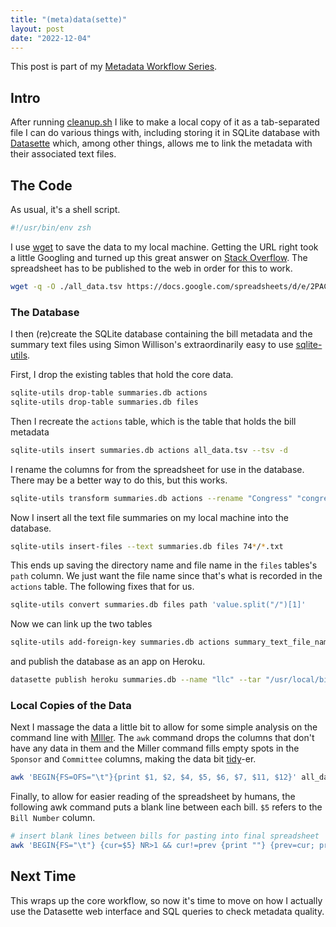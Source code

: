 ```yaml
---
title: "(meta)data(sette)"
layout: post
date: "2022-12-04"
---
```


This post is part of my [Metadata Workflow Series](https://blackerby.github.io/workflow-series/).

## Intro

After running [cleanup.sh](https://blackerby.github.io/2022/11/25/cleanup.html) I like to make a local copy of it as a tab-separated file I can do various things with, including storing it in SQLite database with [Datasette](https://datasette.io/) which, among other things, allows me to link the metadata with their associated text files.

## The Code

As usual, it's a shell script.

```zsh
#!/usr/bin/env zsh
```

I use [wget](https://www.gnu.org/software/wget/) to save the data to my local machine. Getting the URL right took a little Googling and turned up this great answer on [Stack Overflow](https://stackoverflow.com/a/28494469). The spreadsheet has to be published to the web in order for this to work.

```zsh
wget -q -O ./all_data.tsv https://docs.google.com/spreadsheets/d/e/2PACX-1vQkoFBuqjcBX-a_xT3IfTmLmUJ0LZme8Mj16sIdqqEC9Z_vPmyHJKiTCRrZHPaSsxI-4lKaLkWD_XSk/pub\?gid\=0\&single\=true\&output\=tsv
```

### The Database

I then (re)create the SQLite database containing the bill metadata and the summary text files using Simon Willison's extraordinarily easy to use [sqlite-utils](https://sqlite-utils.datasette.io/en/stable/).

First, I drop the existing tables that hold the core data.

```zsh
sqlite-utils drop-table summaries.db actions
sqlite-utils drop-table summaries.db files
```

Then I recreate the `actions` table, which is the table that holds the bill metadata

```zsh
sqlite-utils insert summaries.db actions all_data.tsv --tsv -d
```

I rename the columns for from the spreadsheet for use in the database. There may be a better way to do this, but this works.

```zsh
sqlite-utils transform summaries.db actions --rename "Congress" "congress" --rename "Session" "session" --rename "PL Num (if applicable)/PVTL Num" "pl_num" --rename "Bill Type" "bill_type" --rename "Bill Number " "bill_number" --rename "Sponsor" "sponsor" --rename "Committee" "committee" --drop "Action Code" --drop "Summary Version Code" --drop "Report Number" --rename "Action" "action" --rename "Action Date" "action_date" --rename "Associated Summary Text File Name" "summary_text_file_name" --rename "Questions/Comments" "questions_comments"
```

Now I insert all the text file summaries on my local machine into the database.

```zsh
sqlite-utils insert-files --text summaries.db files 74*/*.txt
```

This ends up saving the directory name and file name in the `files` tables's `path` column. We just want the file name since that's what is recorded in the `actions` table. The following fixes that for us.

```zsh
sqlite-utils convert summaries.db files path 'value.split("/")[1]'
```

Now we can link up the two tables

```zsh
sqlite-utils add-foreign-key summaries.db actions summary_text_file_name files path --ignore
```

and publish the database as an app on Heroku.

```zsh
datasette publish heroku summaries.db --name "llc" --tar "/usr/local/bin/gtar" --install=datasette-saved-queries
```

### Local Copies of the Data

Next I massage the data a little bit to allow for some simple analysis on the command line with [MIller](https://miller.readthedocs.io). The `awk` command drops the columns that don't have any data in them and the Miller command fills empty spots in the `Sponsor` and `Committee` columns, making the data bit [tidy](https://vita.had.co.nz/papers/tidy-data.pdf)-er.

```zsh
awk 'BEGIN{FS=OFS="\t"}{print $1, $2, $4, $5, $6, $7, $11, $12}' all_data.tsv | mlr --tsv fill-down -f Sponsor,Committee then cat > filled_metadata.tsv
```

Finally, to allow for easier reading of the spreadsheet by humans, the following awk command puts a blank line between each bill. `$5` refers to the `Bill Number` column.

```zsh
# insert blank lines between bills for pasting into final spreadsheet
awk 'BEGIN{FS="\t"} {cur=$5} NR>1 && cur!=prev {print ""} {prev=cur; print}' all_data.tsv > spaced_metadata.tsv
```

## Next Time

This wraps up the core workflow, so now it's time to move on how I actually use the Datasette web interface and SQL queries to check metadata quality.